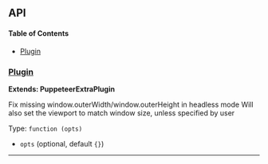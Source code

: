 ## API

<!-- Generated by documentation.js. Update this documentation by updating the source code. -->

#### Table of Contents

-   [Plugin](#plugin)

### [Plugin](https://git@github.com/:berstend/puppeteer-extra/blob/ff112879545e8e68d6500d731ceeafc22d187dd3/packages/puppeteer-extra-plugin-stealth/evasions/window.outerdimensions/index.js#L9-L39)

**Extends: PuppeteerExtraPlugin**

Fix missing window.outerWidth/window.outerHeight in headless mode
Will also set the viewport to match window size, unless specified by user

Type: `function (opts)`

-   `opts`   (optional, default `{}`)

* * *
